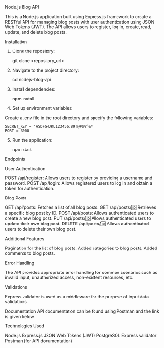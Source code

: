 Node.js Blog API

This is a Node.js application built using Express.js framework to create a RESTful API for managing blog posts with user authentication using JSON Web Tokens (JWT). The API allows users to register, log in, create, read, update, and delete blog posts.

Installation

1. Clone the repository:

    git clone <repository_url>


2. Navigate to the project directory:

    cd nodejs-blog-api

3. Install dependencies:

    npm install

4. Set up environment variables:

Create a .env file in the root directory and specify the following variables:

    SECRET_KEY = 'ASDFGHJKL123456789!@#$%^&*'
    PORT = 3000

5. Run the application:

    npm start

Endpoints

User Authentication

POST /api/register: Allows users to register by providing a username and password.
POST /api/login: Allows registered users to log in and obtain a token for authentication.

Blog Posts

GET /api/posts: Fetches a list of all blog posts.
GET /api/posts/:id: Retrieves a specific blog post by ID.
POST /api/posts: Allows authenticated users to create a new blog post.
PUT /api/posts/:id: Allows authenticated users to update their own blog post.
DELETE /api/posts/:id: Allows authenticated users to delete their own blog post.

Additional Features

Pagination for the list of blog posts.
Added categories to blog posts.
Added comments to blog posts.

Error Handling

The API provides appropriate error handling for common scenarios such as invalid input, unauthorized access, non-existent resources, etc.

Validations

Express validator is used as a middleware for the purpose of input data validations

Documentation
API documentation can be found using Postman and the link is given below


Technologies Used

Node.js
Express.js
JSON Web Tokens (JWT)
PostgreSQL
Express validator
Postman (for API documentation)

